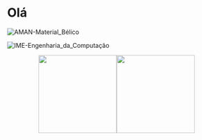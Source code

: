 # Olá

![AMAN-Material_Bélico](https://img.shields.io/badge/AMAN-Material_Bélico-lightgrey)

![IME-Engenharia_da_Computação](https://img.shields.io/badge/IME-Engenharia_da_Computação-lightgrey)


<div align="center">
   <a href="https://github.com/cesarconterno">
  
  <img height="180em" src="https://github-readme-stats.vercel.app/api?username=cesarconterno&show_icons=true&theme=radical&include_all_commits=true&count_private=true"/><img height="180em" src="https://github-readme-stats.vercel.app/api/top-langs/?username=cesarconterno&layout=compact&langs_count=7"/>

</div>
